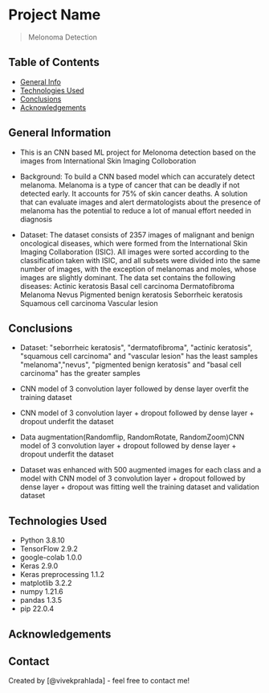# Project Name
> Melonoma Detection


## Table of Contents
* [General Info](#general-information)
* [Technologies Used](#technologies-used)
* [Conclusions](#conclusions)
* [Acknowledgements](#acknowledgements)



## General Information
- This is an CNN based ML project for Melonoma detection based on the images from International Skin Imaging Colloboration

- Background: 
  To build a CNN based model which can accurately detect melanoma. Melanoma is a type of cancer that can be deadly if not detected early. It accounts for 75% of skin cancer deaths. A solution that can evaluate images and alert dermatologists about the presence of melanoma has the potential to reduce a lot of manual effort needed in diagnosis

- Dataset: 
  The dataset consists of 2357 images of malignant and benign oncological diseases, which were formed from the International Skin Imaging Collaboration (ISIC). All images were sorted according to the classification taken with ISIC, and all subsets were divided into the same number of images, with the exception of melanomas and moles, whose images are slightly dominant.
  The data set contains the following diseases:
    Actinic keratosis
    Basal cell carcinoma
    Dermatofibroma
    Melanoma
    Nevus
    Pigmented benign keratosis
    Seborrheic keratosis
    Squamous cell carcinoma
    Vascular lesion



## Conclusions
- Dataset:
    "seborrheic keratosis", "dermatofibroma", "actinic keratosis", "squamous cell carcinoma" and "vascular lesion" has the least samples
    "melanoma","nevus", "pigmented benign keratosis" and "basal cell carcinoma" has the greater samples

- CNN model of 3 convolution layer followed by dense layer overfit the training dataset
- CNN model of 3 convolution layer + dropout followed by dense layer + dropout underfit the dataset
- Data augmentation(Randomflip, RandomRotate, RandomZoom)CNN model of 3 convolution layer + dropout followed by dense layer + dropout underfit the dataset
- Dataset was enhanced with 500 augmented images for each class and a model with CNN model of 3 convolution layer + dropout followed by dense layer + dropout was fitting well the training dataset and validation dataset




## Technologies Used
- Python 3.8.10
- TensorFlow 2.9.2
- google-colab 1.0.0
- Keras 2.9.0
- Keras preprocessing 1.1.2
- matplotlib 3.2.2
- numpy 1.21.6
- pandas 1.3.5
- pip 22.0.4



## Acknowledgements



## Contact
Created by [@vivekprahlada] - feel free to contact me!

